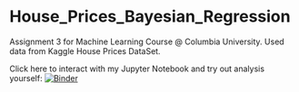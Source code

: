 # House_Prices_Bayesian_Regression
Assignment 3 for Machine Learning Course @ Columbia University. Used data from Kaggle House Prices DataSet. 

Click here to interact with my Jupyter Notebook and try out analysis yourself: [![Binder](https://mybinder.org/badge_logo.svg)](https://mybinder.org/v2/gh/Smitha28/House_Prices_Bayesian_Regression/master)
